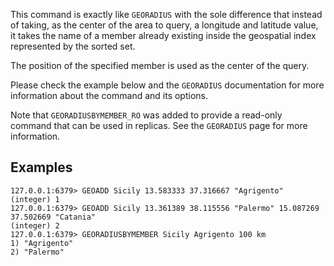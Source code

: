This command is exactly like `GEORADIUS` with the sole difference that instead
of taking, as the center of the area to query, a longitude and latitude value, it takes the name of a member already existing inside the geospatial index represented by the sorted set.

The position of the specified member is used as the center of the query.

Please check the example below and the `GEORADIUS` documentation for more information about the command and its options.

Note that `GEORADIUSBYMEMBER_RO` was added to provide a read-only command that can be used in replicas. See the `GEORADIUS` page for more information.

## Examples

```
127.0.0.1:6379> GEOADD Sicily 13.583333 37.316667 "Agrigento"
(integer) 1
127.0.0.1:6379> GEOADD Sicily 13.361389 38.115556 "Palermo" 15.087269 37.502669 "Catania"
(integer) 2
127.0.0.1:6379> GEORADIUSBYMEMBER Sicily Agrigento 100 km
1) "Agrigento"
2) "Palermo"
```
